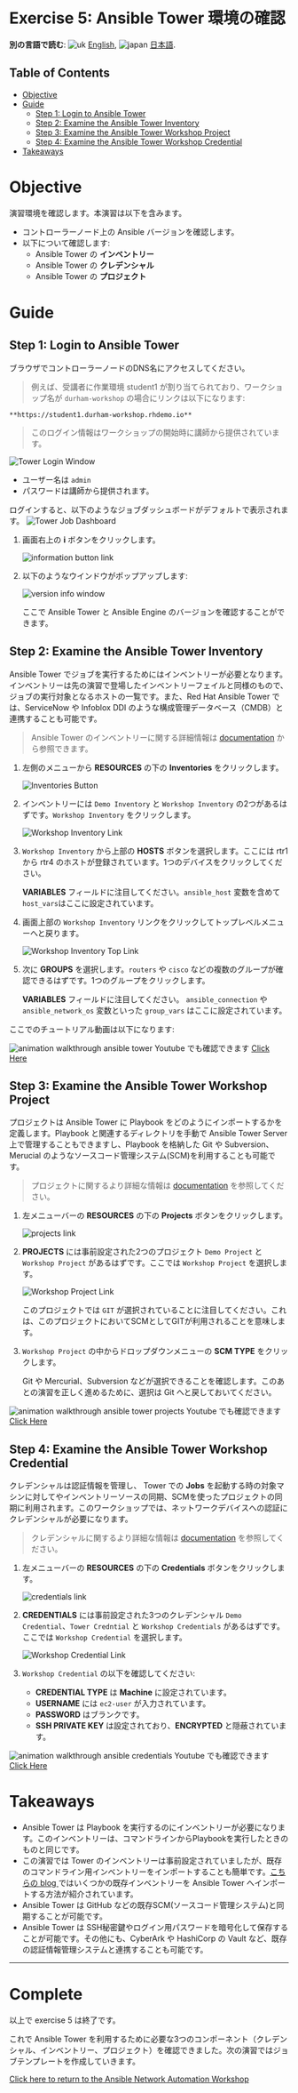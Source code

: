 # Exercise 5: Ansible Tower 環境の確認

**別の言語で読む**: ![uk](https://github.com/ansible/workshops/raw/devel/images/uk.png) [English](README.md),  ![japan](https://github.com/ansible/workshops/raw/devel/images/japan.png) [日本語](README.ja.md).

## Table of Contents

- [Objective](#objective)
- [Guide](#guide)
   - [Step 1: Login to Ansible Tower](#step-1-login-to-ansible-tower)
   - [Step 2: Examine the Ansible Tower Inventory](#step-2-examine-the-ansible-tower-inventory)
   - [Step 3: Examine the Ansible Tower Workshop Project](#step-3-examine-the-ansible-tower-workshop-project)
   - [Step 4: Examine the Ansible Tower Workshop Credential](#step-4-examine-the-ansible-tower-workshop-credential)
- [Takeaways](#takeaways)

# Objective

演習環境を確認します。本演習は以下を含みます。
- コントローラーノード上の Ansible バージョンを確認します。
- 以下について確認します:
  - Ansible Tower の **インベントリー**
  - Ansible Tower の **クレデンシャル**
  - Ansible Tower の **プロジェクト**

# Guide

## Step 1: Login to Ansible Tower

ブラウザでコントローラーノードのDNS名にアクセスしてください。

>例えば、受講者に作業環境 student1 が割り当てられており、ワークショップ名が `durham-workshop` の場合にリンクは以下になります:

    **https://student1.durham-workshop.rhdemo.io**

>このログイン情報はワークショップの開始時に講師から提供されています。

![Tower Login Window](images/login_window.png)
- ユーザー名は `admin`
- パスワードは講師から提供されます。

ログインすると、以下のようなジョブダッシュボードがデフォルトで表示されます。
![Tower Job Dashboard](images/tower_login.png)

1.  画面右上の **i** ボタンをクリックします。

    ![information button link](images/information_button.png)

2.  以下のようなウインドウがポップアップします:

    ![version info window](images/version_info.png)

    ここで Ansible Tower と Ansible Engine のバージョンを確認することができます。


## Step 2: Examine the Ansible Tower Inventory

Ansible Tower でジョブを実行するためにはインベントリーが必要となります。インベントリーは先の演習で登場したインベントリーフェイルと同様のもので、ジョブの実行対象となるホストの一覧です。また、Red Hat Ansible Tower では、ServiceNow や Infoblox DDI のような構成管理データベース（CMDB）と連携することも可能です。

>Ansible Tower のインベントリーに関する詳細情報は [documentation](https://docs.ansible.com/ansible-tower/latest/html/userguide/inventories.html) から参照できます。

1. 左側のメニューから **RESOURCES** の下の **Inventories** をクリックします。

    ![Inventories Button](images/inventories.png)

2. インベントリーには `Demo Inventory` と `Workshop Inventory` の2つがあるはずです。`Workshop Inventory` をクリックします。

    ![Workshop Inventory Link](images/workshop_inventory.png)

3. `Workshop Inventory` から上部の **HOSTS** ボタンを選択します。ここには rtr1 から rtr4 のホストが登録されています。1つのデバイスをクリックしてください。

     **VARIABLES** フィールドに注目してください。`ansible_host` 変数を含めて `host_vars`はここに設定されています。

4. 画面上部の `Workshop Inventory` リンクをクリックしてトップレベルメニューへと戻ります。

    ![Workshop Inventory Top Link](images/workshop_inventory_top.png)

5. 次に **GROUPS** を選択します。`routers` や `cisco` などの複数のグループが確認できるはずです。1つのグループをクリックします。

     **VARIABLES** フィールドに注目してください。 `ansible_connection` や `ansible_network_os` 変数といった `group_vars` はここに設定されています。

ここでのチュートリアル動画は以下になります:

![animation walkthrough ansible tower](images/inventory.gif)
Youtube でも確認できます  [Click Here](https://youtu.be/4JNbFNSUS9g)


## Step 3: Examine the Ansible Tower Workshop Project

プロジェクトは Ansible Tower に Playbook をどのようにインポートするかを定義します。Playbook と関連するディレクトリを手動で Ansible Tower Server 上で管理することもできますし、Playbook を格納した Git や Subversion、Merucial のようなソースコード管理システム(SCM)を利用することも可能です。

> プロジェクトに関するより詳細な情報は [documentation](https://docs.ansible.com/ansible-tower/latest/html/userguide/projects.html) を参照してください。

1. 左メニューバーの **RESOURCES** の下の **Projects** ボタンをクリックします。

    ![projects link](images/projects.png)

2. **PROJECTS** には事前設定された2つのプロジェクト `Demo Project` と `Workshop Project` があるはずです。ここでは `Workshop Project` を選択します。

    ![Workshop Project Link](images/workshop_project.png)

    このプロジェクトでは `GIT` が選択されていることに注目してください。これは、このプロジェクトにおいてSCMとしてGITが利用されることを意味します。

3. `Workshop Project` の中からドロップダウンメニューの **SCM TYPE** をクリックします。

    Git や Mercurial、Subversion などが選択できることを確認します。このあとの演習を正しく進めるために、選択は Git へと戻しておいてください。

![animation walkthrough ansible tower projects](images/projects.gif)
Youtube でも確認できます  [Click Here](https://youtu.be/xRA97XTxMjA)

## Step 4: Examine the Ansible Tower Workshop Credential

クレデンシャルは認証情報を管理し、 Tower での **Jobs** を起動する時の対象マシンに対してやインベントリーソースの同期、SCMを使ったプロジェクトの同期に利用されます。このワークショップでは、ネットワークデバイスへの認証にクレデンシャルが必要になります。

> クレデンシャルに関するより詳細な情報は [documentation](https://docs.ansible.com/ansible-tower/latest/html/userguide/credentials.html) を参照してください。

1. 左メニューバーの **RESOURCES** の下の **Credentials** ボタンをクリックします。

    ![credentials link](images/credentials.png)

2. **CREDENTIALS** には事前設定された3つのクレデンシャル `Demo Credential`、`Tower Credntial` と `Workshop Credentials` があるはずです。ここでは `Workshop Credential` を選択します。

    ![Workshop Credential Link](images/workshop_credential.png)

3. `Workshop Credential` の以下を確認してください:
    - **CREDENTIAL TYPE** は **Machine** に設定されています。
    - **USERNAME** には `ec2-user` が入力されています。
    - **PASSWORD** はブランクです。
    - **SSH PRIVATE KEY** は設定されており、**ENCRYPTED** と隠蔽されています。

![animation walkthrough ansible credentials](images/credentials.gif)
Youtube でも確認できます [Click Here](https://youtu.be/UT0t_hlNw-c)

# Takeaways

- Ansible Tower は Playbook を実行するのにインベントリーが必要になります。このインベントリーは、コマンドラインからPlaybookを実行したときのものと同じです。
- この演習では Tower のインベントリーは事前設定されていましたが、既存のコマンドライン用インベントリーをインポートすることも簡単です。[こちらの blog ](https://www.ansible.com/blog/three-quick-ways-to-move-your-ansible-inventory-into-red-hat-ansible-tower) ではいくつかの既存インベントリーを Ansible Tower へインポートする方法が紹介されています。
- Ansible Tower は GitHub などの既存SCM(ソースコード管理システム)と同期することが可能です。
- Ansible Tower は SSH秘密鍵やログイン用パスワードを暗号化して保存することが可能です。その他にも、CyberArk や HashiCorp の Vault など、既存の認証情報管理システムと連携することも可能です。

---

# Complete

以上で exercise 5 は終了です。

これで Ansible Tower を利用するために必要な3つのコンポーネント（クレデンシャル、インベントリー、プロジェクト）を確認できました。次の演習ではジョブテンプレートを作成していきます。

[Click here to return to the Ansible Network Automation Workshop](../README.ja.md)

